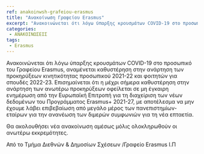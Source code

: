 ```yaml
---
ref: anakoinwsh-grafeiou-erasmus
title: "Ανακοίνωση Γραφείου Erasmus"
excerpt: "Ανακοινώνεται ότι λόγω ύπαρξης κρουσμάτων COVID-19 στο προσωπικό του Γραφείου Erasmus, αναμένεται καθυστέρηση στην ανάρτηση των προκηρύξεων κινητικότητας προσωπικού 2021-22 και φοιτητών για σπουδές 2022-23. "
categories:
 - ΑΝΑΚΟΙΝΩΣΕΙΣ
tags:
 - Erasmus
---
```


Ανακοινώνεται ότι λόγω ύπαρξης κρουσμάτων COVID-19 στο προσωπικό του Γραφείου Erasmus, αναμένεται καθυστέρηση στην ανάρτηση των προκηρύξεων κινητικότητας προσωπικού 2021-22 και φοιτητών για σπουδές 2022-23.
Επισημαίνεται ότι η μέχρι σήμερα καθυστέρηση στην ανάρτηση των ανωτέρω προκηρύξεων οφείλεται σε μη έγκαιρη ενημέρωση από την Ευρωπαϊκή Επιτροπή για τη διαχείριση των νέων δεδομένων του Προγράμματος Εrasmus+ 2021-27, με αποτέλεσμα να μην έχουμε λάβει επιβεβαίωση από μεγάλο μέρος των πανεπιστημίων-εταίρων για την ανανέωση των διμερών συμφωνιών για τη νέα επταετία.

Θα ακολουθήσει νέα ανακοίνωση αμέσως μόλις ολοκληρωθούν οι ανωτέρω εκκρεμότητες.

Από το Τμήμα Διεθνών & Δημοσίων Σχέσεων /Γραφείο Erasmus Ι.Π
